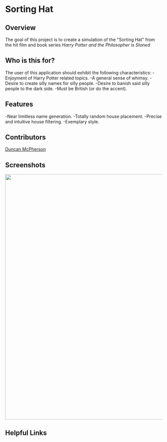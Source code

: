 # Sorting Hat

## Overview
The goal of this project is to create a simulation of the "Sorting Hat" from the hit film and book series _Harry Potter and the Philosopher is Stoned_

## Who is this for?
The user of this application should exhibit the following characteristics:
-Enjoyment of Harry Potter related topics.
-A general sense of whimsy.
-Desire to create silly names for silly people.
-Desire to banish said silly people to the dark side.
-Must be British (or do the accent).

## Features
-Near limitless name generation.
-Totally random house placement.
-Precise and intuitive house filtering.
-Exemplary style.

## Contributors
[Duncan McPherson](https://github.com/DuncanMcPherson903)

## Screenshots
<img width="786" alt="" src="../img/Sorting_hat_landing.png">
 

## Helpful Links
